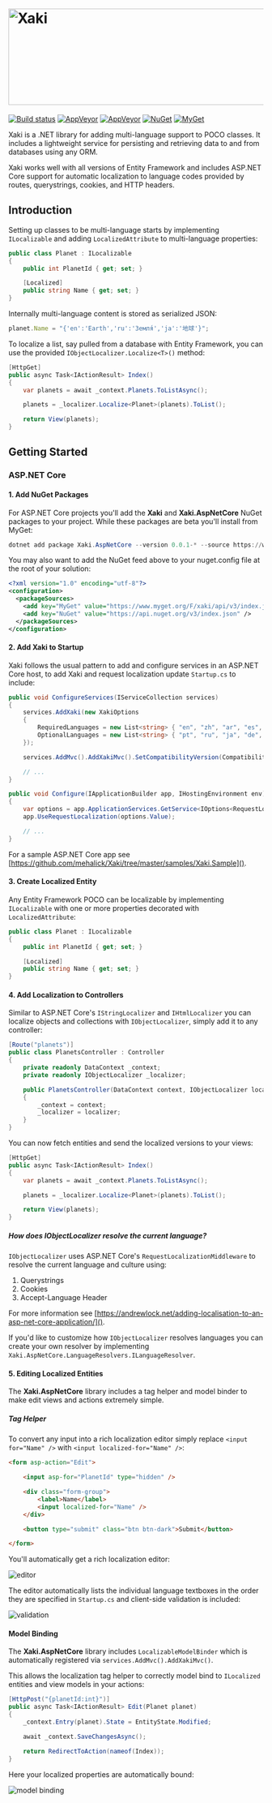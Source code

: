 ﻿<h1><img src="https://xaki.azureedge.net/assets/logo-text-636723199289149229.svg" width="512" height="190" alt="Xaki"></h1>

[![Build status](https://ci.appveyor.com/api/projects/status/d217t6s3py0ce6nn?svg=true)](https://ci.appveyor.com/project/mehalick/xaki)
[![AppVeyor](https://img.shields.io/appveyor/ci/mehalick/xaki/master.svg)](https://ci.appveyor.com/project/mehalick/xaki)
[![AppVeyor](https://img.shields.io/appveyor/tests/mehalick/xaki/master.svg)](https://ci.appveyor.com/project/mehalick/xaki/build/tests)
[![NuGet](https://img.shields.io/nuget/v/Xaki.svg)](https://www.nuget.org/packages/Xaki)
[![MyGet](https://img.shields.io/myget/xaki/v/Xaki.svg)](https://www.myget.org/feed/xaki/package/nuget/Xaki)

Xaki is a .NET library for adding multi-language support to POCO classes. It includes a lightweight service for persisting and retrieving data to and from databases using any ORM.

Xaki works well with all versions of Entity Framework and includes ASP.NET Core support for automatic localization to language codes provided by routes, querystrings, cookies, and HTTP headers. 

## Introduction

Setting up classes to be multi-language starts by implementing `ILocalizable` and adding `LocalizedAttribute` to multi-language properties:

```csharp
public class Planet : ILocalizable
{
    public int PlanetId { get; set; }

    [Localized]
    public string Name { get; set; }
}
```

Internally multi-language content is stored as serialized JSON:

```js
planet.Name = "{'en':'Earth','ru':'Земля́','ja':'地球'}";
```

To localize a list, say pulled from a database with Entity Framework, you can use the provided `IObjectLocalizer.Localize<T>()` method:

```csharp
[HttpGet]
public async Task<IActionResult> Index()
{
    var planets = await _context.Planets.ToListAsync();

    planets = _localizer.Localize<Planet>(planets).ToList();

    return View(planets);
}
```

## Getting Started

### ASP.NET Core

#### 1. Add NuGet Packages

For ASP.NET Core projects you'll add the **Xaki** and **Xaki.AspNetCore** NuGet packages to your project. While these packages are beta you'll install from MyGet:

```powershell
dotnet add package Xaki.AspNetCore --version 0.0.1-* --source https://www.myget.org/F/xaki/api/v3/index.json
```

You may also want to add the NuGet feed above to your nuget.config file at the root of your solution:

```xml
<?xml version="1.0" encoding="utf-8"?>
<configuration>
  <packageSources>
    <add key="MyGet" value="https://www.myget.org/F/xaki/api/v3/index.json" />
    <add key="NuGet" value="https://api.nuget.org/v3/index.json" />
  </packageSources>
</configuration>
```

#### 2. Add Xaki to Startup

Xaki follows the usual pattern to add and configure services in an ASP.NET Core host, to add Xaki and request localization update `Startup.cs` to include:

```csharp
public void ConfigureServices(IServiceCollection services)
{
    services.AddXaki(new XakiOptions
    {
        RequiredLanguages = new List<string> { "en", "zh", "ar", "es", "hi" },
        OptionalLanguages = new List<string> { "pt", "ru", "ja", "de", "el" }
    });

    services.AddMvc().AddXakiMvc().SetCompatibilityVersion(CompatibilityVersion.Version_2_1);

    // ...
}

public void Configure(IApplicationBuilder app, IHostingEnvironment env)
{
    var options = app.ApplicationServices.GetService<IOptions<RequestLocalizationOptions>>();
    app.UseRequestLocalization(options.Value);

    // ...
}
```

For a sample ASP.NET Core app see [https://github.com/mehalick/Xaki/tree/master/samples/Xaki.Sample]().

#### 3. Create Localized Entity

Any Entity Framework POCO can be localizable by implementing `ILocalizable` with one or more properties decorated with `LocalizedAttribute`:

```csharp
public class Planet : ILocalizable
{
    public int PlanetId { get; set; }

    [Localized]
    public string Name { get; set; }
}
```

#### 4. Add Localization to Controllers

Similar to ASP.NET Core's `IStringLocalizer` and `IHtmlLocalizer` you can localize objects and collections with `IObjectLocalizer`, simply add it to any controller:

```csharp
[Route("planets")]
public class PlanetsController : Controller
{
    private readonly DataContext _context;
    private readonly IObjectLocalizer _localizer;

    public PlanetsController(DataContext context, IObjectLocalizer localizer)
    {
        _context = context;
        _localizer = localizer;
    }
}
```

You can now fetch entities and send the localized versions to your views:

```csharp
[HttpGet]
public async Task<IActionResult> Index()
{
    var planets = await _context.Planets.ToListAsync();

    planets = _localizer.Localize<Planet>(planets).ToList();

    return View(planets);
}
```

##### How does IObjectLocalizer resolve the current language?

`IObjectLocalizer` uses ASP.NET Core's `RequestLocalizationMiddleware` to resolve the current language and culture using:

1. Querystrings
2. Cookies
3. Accept-Language Header

For more information see [https://andrewlock.net/adding-localisation-to-an-asp-net-core-application/]().

If you'd like to customize how `IObjectLocalizer` resolves languages you can create your own resolver by implementing `Xaki.AspNetCore.LanguageResolvers.ILanguageResolver`.

#### 5. Editing Localized Entities

The **Xaki.AspNetCore** library includes a tag helper and model binder to make edit views and actions extremely simple. 

##### Tag Helper

To convert any input into a rich localization editor simply replace `<input for="Name" />` with `<input localized-for="Name" />`:

```html
<form asp-action="Edit">

    <input asp-for="PlanetId" type="hidden" />

    <div class="form-group">
        <label>Name</label>
        <input localized-for="Name" />
    </div>

    <button type="submit" class="btn btn-dark">Submit</button>

</form>
```

You'll automatically get a rich localization editor:

![editor](https://xaki.azureedge.net/assets/2018-09-11_10-26-05-636722475947053940.png)

The editor automatically lists the individual language textboxes in the order they are specified in `Startup.cs` and client-side validation is included:

![validation](https://xaki.azureedge.net/assets/2018-09-11_10-28-42-636722477515160922.png)

#### Model Binding

The **Xaki.AspNetCore** library includes `LocalizableModelBinder` which is automatically registered via `services.AddMvc().AddXakiMvc()`. 

This allows the localization tag helper to correctly model bind to `ILocalized` entities and view models in your actions:

```csharp
[HttpPost("{planetId:int}")]
public async Task<IActionResult> Edit(Planet planet)
{
    _context.Entry(planet).State = EntityState.Modified;

    await _context.SaveChangesAsync();

    return RedirectToAction(nameof(Index));
}
```

Here your localized properties are automatically bound:

![model binding](https://xaki.azureedge.net/assets/2018-09-11_10-34-56-636722481804812672.png)
